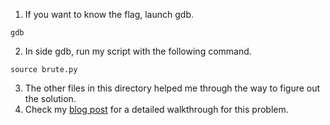 1. If you want to know the flag, launch gdb.
```
gdb
```
2. In side gdb, run my script with the following command.
```
source brute.py
```
3. The other files in this directory helped me through the way to figure out the solution.
4. Check my [blog post](https://erkaiyublog.github.io/intro-to-re-tools-with-an-angry-example) for a detailed walkthrough for this problem.
